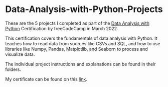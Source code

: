 # Data-Analysis-with-Python-Projects

These are the 5 projects I completed as part of the [Data Analysis with Python](https://www.freecodecamp.org/learn/data-analysis-with-python/) Certification by freeCodeCamp in March 2022.

This certification covers the fundamentals of data analysis with Python. It teaches how to read data from sources like CSVs and SQL, and how to use libraries like Numpy, Pandas, Matplotlib, and Seaborn to process and visualize data.

The individual project instructions and explanations can be found in their folders.

My certificate can be found on this [link](https://www.freecodecamp.org/certification/fcc3f66bd3b-39fe-455f-98a5-b758727953c9/data-analysis-with-python-v7).
